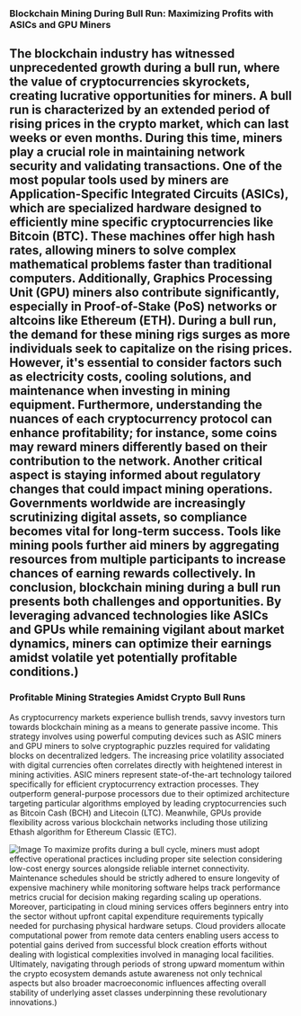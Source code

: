 ### Blockchain Mining During Bull Run: Maximizing Profits with ASICs and GPU Miners
The blockchain industry has witnessed unprecedented growth during a bull run, where the value of cryptocurrencies skyrockets, creating lucrative opportunities for miners. A bull run is characterized by an extended period of rising prices in the crypto market, which can last weeks or even months. During this time, miners play a crucial role in maintaining network security and validating transactions.
One of the most popular tools used by miners are Application-Specific Integrated Circuits (ASICs), which are specialized hardware designed to efficiently mine specific cryptocurrencies like Bitcoin (BTC). These machines offer high hash rates, allowing miners to solve complex mathematical problems faster than traditional computers. Additionally, Graphics Processing Unit (GPU) miners also contribute significantly, especially in Proof-of-Stake (PoS) networks or altcoins like Ethereum (ETH).
During a bull run, the demand for these mining rigs surges as more individuals seek to capitalize on the rising prices. However, it's essential to consider factors such as electricity costs, cooling solutions, and maintenance when investing in mining equipment. Furthermore, understanding the nuances of each cryptocurrency protocol can enhance profitability; for instance, some coins may reward miners differently based on their contribution to the network.
Another critical aspect is staying informed about regulatory changes that could impact mining operations. Governments worldwide are increasingly scrutinizing digital assets, so compliance becomes vital for long-term success. Tools like mining pools further aid miners by aggregating resources from multiple participants to increase chances of earning rewards collectively.
In conclusion, blockchain mining during a bull run presents both challenges and opportunities. By leveraging advanced technologies like ASICs and GPUs while remaining vigilant about market dynamics, miners can optimize their earnings amidst volatile yet potentially profitable conditions.)
---
### Profitable Mining Strategies Amidst Crypto Bull Runs
As cryptocurrency markets experience bullish trends, savvy investors turn towards blockchain mining as a means to generate passive income. This strategy involves using powerful computing devices such as ASIC miners and GPU miners to solve cryptographic puzzles required for validating blocks on decentralized ledgers. The increasing price volatility associated with digital currencies often correlates directly with heightened interest in mining activities.
ASIC miners represent state-of-the-art technology tailored specifically for efficient cryptocurrency extraction processes. They outperform general-purpose processors due to their optimized architecture targeting particular algorithms employed by leading cryptocurrencies such as Bitcoin Cash (BCH) and Litecoin (LTC). Meanwhile, GPUs provide flexibility across various blockchain networks including those utilizing Ethash algorithm for Ethereum Classic (ETC).

![Image](https://github.com/user-attachments/assets/d7419ec9-dc67-403f-bf28-8faea5f1f74f)
To maximize profits during a bull cycle, miners must adopt effective operational practices including proper site selection considering low-cost energy sources alongside reliable internet connectivity. Maintenance schedules should be strictly adhered to ensure longevity of expensive machinery while monitoring software helps track performance metrics crucial for decision making regarding scaling up operations.
Moreover, participating in cloud mining services offers beginners entry into the sector without upfront capital expenditure requirements typically needed for purchasing physical hardware setups. Cloud providers allocate computational power from remote data centers enabling users access to potential gains derived from successful block creation efforts without dealing with logistical complexities involved in managing local facilities.
Ultimately, navigating through periods of strong upward momentum within the crypto ecosystem demands astute awareness not only technical aspects but also broader macroeconomic influences affecting overall stability of underlying asset classes underpinning these revolutionary innovations.)
